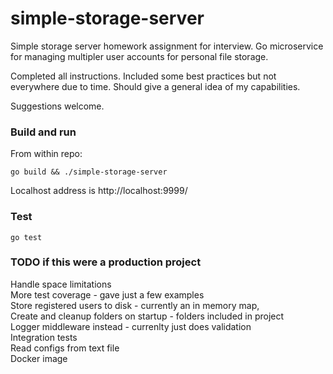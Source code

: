 # simple-storage-server
Simple storage server homework assignment for interview. Go microservice for managing multipler user accounts for personal file storage. 

Completed all instructions. Included some best practices but not everywhere due to time. Should give a general idea of my capabilities.

Suggestions welcome.

### Build and run
From within repo:
```
go build && ./simple-storage-server
```
Localhost address is http://localhost:9999/

### Test
```
go test
```

### TODO if this were a production project
Handle space limitations<br>
More test coverage - gave just a few examples<br>
Store registered users to disk - currently an in memory map, <br>
Create and cleanup folders on startup - folders included in project<br>
Logger middleware instead - currenlty just does validation<br>
Integration tests<br>
Read configs from text file<br>
Docker image<br>